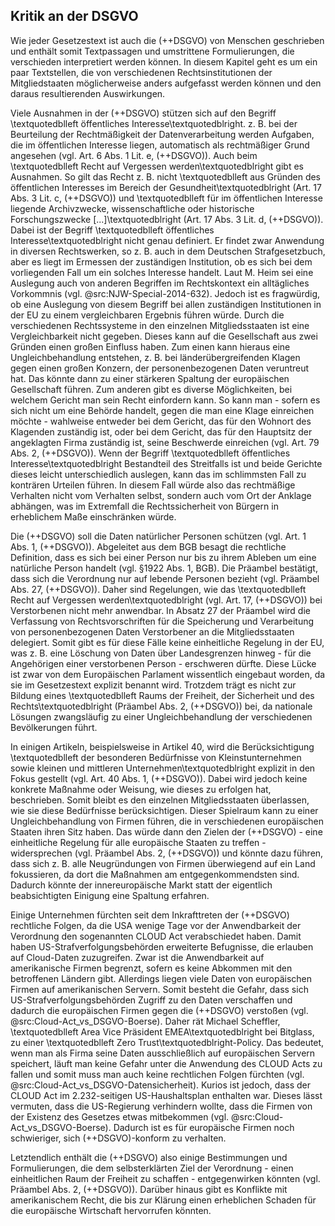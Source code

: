 ## Kritik an der DSGVO

Wie jeder Gesetzestext ist auch die (++DSGVO) von Menschen geschrieben und enthält somit Textpassagen und umstrittene Formulierungen, die verschieden interpretiert werden können. In diesem Kapitel geht es um ein paar Textstellen, die von verschiedenen Rechtsinstitutionen der Mitgliedstaaten möglicherweise anders aufgefasst werden können und den daraus resultierenden Auswirkungen.

Viele Ausnahmen in der (++DSGVO) stützen sich auf den Begriff \textquotedblleft öffentliches Interesse\textquotedblright. z. B. bei der Beurteilung der Rechtmäßigkeit der Datenverarbeitung werden Aufgaben, die im öffentlichen Interesse liegen, automatisch als rechtmäßiger Grund angesehen (vgl. Art. 6 Abs. 1 Lit. e, (++DSGVO)). Auch beim \textquotedblleft Recht auf Vergessen werden\textquotedblright gibt es Ausnahmen. So gilt das Recht z. B. nicht \textquotedblleft aus Gründen des öffentlichen Interesses im Bereich der Gesundheit\textquotedblright (Art. 17 Abs. 3 Lit. c, (++DSGVO)) und \textquotedblleft für im öffentlichen Interesse liegende Archivzwecke, wissenschaftliche oder historische Forschungszwecke [...]\textquotedblright (Art. 17 Abs. 3 Lit. d, (++DSGVO)). Dabei ist der Begriff \textquotedblleft öffentliches Interesse\textquotedblright nicht genau definiert. Er findet zwar Anwendung in diversen Rechtswerken, so z. B. auch in dem Deutschen Strafgesetzbuch, aber es liegt im Ermessen der zuständigen Institution, ob es sich bei dem vorliegenden Fall um ein solches Interesse handelt. Laut M. Heim sei eine Auslegung auch von anderen Begriffen im Rechtskontext ein alltägliches Vorkommnis (vgl. @src:NJW-Special-2014-632). Jedoch ist es fragwürdig, ob eine Auslegung von diesem Begriff bei allen zuständigen Institutionen in der EU zu einem vergleichbaren Ergebnis führen würde. Durch die verschiedenen Rechtssysteme in den einzelnen Mitgliedsstaaten ist eine Vergleichbarkeit nicht gegeben. Dieses kann auf die Gesellschaft aus zwei Gründen einen großen Einfluss haben. Zum einen kann hieraus eine Ungleichbehandlung entstehen, z. B. bei länderübergreifenden Klagen gegen einen großen Konzern, der personenbezogenen Daten veruntreut hat. Das könnte dann zu einer stärkeren Spaltung der europäischen Gesellschaft führen. Zum anderen gibt es diverse Möglichkeiten, bei welchem Gericht man sein Recht einfordern kann. So kann man - sofern es sich nicht um eine Behörde handelt, gegen die man eine Klage einreichen möchte - wahlweise entweder bei dem Gericht, das für den Wohnort des Klagenden zuständig ist, oder bei dem Gericht, das für den Hauptsitz der angeklagten Firma zuständig ist, seine Beschwerde einreichen (vgl. Art. 79 Abs. 2, (++DSGVO)). Wenn der Begriff \textquotedblleft öffentliches Interesse\textquotedblright Bestandteil des Streitfalls ist und beide Gerichte dieses leicht unterschiedlich auslegen, kann das im schlimmsten Fall zu konträren Urteilen führen. In diesem Fall würde also das rechtmäßige Verhalten nicht vom Verhalten selbst, sondern auch vom Ort der Anklage abhängen, was im Extremfall die Rechtssicherheit von Bürgern in erheblichem Maße einschränken würde.

Die (++DSGVO) soll die Daten natürlicher Personen schützen (vgl. Art. 1 Abs. 1, (++DSGVO)). Abgeleitet aus dem BGB besagt die rechtliche Definition, dass es sich bei einer Person nur bis zu ihrem Ableben um eine natürliche Person handelt (vgl. §1922 Abs. 1, BGB). Die Präambel bestätigt, dass sich die Verordnung nur auf lebende Personen bezieht (vgl. Präambel Abs. 27, (++DSGVO)). Daher sind Regelungen, wie das \textquotedblleft Recht auf Vergessen werden\textquotedblright (vgl. Art. 17, (++DSGVO)) bei Verstorbenen nicht mehr anwendbar. In Absatz 27 der Präambel wird die Verfassung von Rechtsvorschriften für die Speicherung und Verarbeitung von personenbezogenen Daten Verstorbener an die Mitgliedsstaaten delegiert. Somit gibt es für diese Fälle keine einheitliche Regelung in der EU, was z. B. eine Löschung von Daten über Landesgrenzen hinweg - für die Angehörigen einer verstorbenen Person - erschweren dürfte. Diese Lücke ist zwar von dem Europäischen Parlament wissentlich eingebaut worden, da sie im Gesetzestext explizit benannt wird. Trotzdem trägt es nicht zur Bildung eines \textquotedblleft Raums der Freiheit, der Sicherheit und des Rechts\textquotedblright (Präambel Abs. 2, (++DSGVO)) bei, da nationale Lösungen zwangsläufig zu einer Ungleichbehandlung der verschiedenen Bevölkerungen führt.

In einigen Artikeln, beispielsweise in Artikel 40, wird die Berücksichtigung \textquotedblleft der besonderen Bedürfnisse von Kleinstunternehmen sowie kleinen und mittleren Unternehmen\textquotedblright explizit in den Fokus gestellt (vgl. Art. 40 Abs. 1, (++DSGVO)). Dabei wird jedoch keine konkrete Maßnahme oder Weisung, wie dieses zu erfolgen hat, beschrieben. Somit bleibt es den einzelnen Mitgliedsstaaten überlassen, wie sie diese Bedürfnisse berücksichtigen. Dieser Spielraum kann zu einer Ungleichbehandlung von Firmen führen, die in verschiedenen europäischen Staaten ihren Sitz haben. Das würde dann den Zielen der (++DSGVO) - eine einheitliche Regelung für alle europäische Staaten zu treffen - widersprechen (vgl. Präambel Abs. 2, (++DSGVO)) und könnte dazu führen, dass sich z. B. alle Neugründungen von Firmen überwiegend auf ein Land fokussieren, da dort die Maßnahmen am entgegenkommendsten sind. Dadurch könnte der innereuropäische Markt statt der eigentlich beabsichtigten Einigung eine Spaltung erfahren.

Einige Unternehmen fürchten seit dem Inkrafttreten der (++DSGVO) rechtliche Folgen, da die USA wenige Tage vor der Anwendbarkeit der Verordnung den sogenannten CLOUD Act verabschiedet haben. Damit haben US-Strafverfolgungsbehörden erweiterte Befugnisse, die erlauben auf Cloud-Daten zuzugreifen. Zwar ist die Anwendbarkeit auf amerikanische Firmen begrenzt, sofern es keine Abkommen mit den betroffenen Ländern gibt. Allerdings liegen viele Daten von europäischen Firmen auf amerikanischen Servern. Somit besteht die Gefahr, dass sich US-Strafverfolgungsbehörden Zugriff zu den Daten verschaffen und dadurch die europäischen Firmen gegen die (++DSGVO) verstoßen (vgl. @src:Cloud-Act_vs_DSGVO-Boerse). Daher rät Michael Scheffler, \textquotedblleft Area Vice Präsident EMEA\textquotedblright bei Bitglass, zu einer \textquotedblleft Zero Trust\textquotedblright-Policy. Das bedeutet, wenn man als Firma seine Daten ausschließlich auf europäischen Servern speichert, läuft man keine Gefahr unter die Anwendung des CLOUD Acts zu fallen und somit muss man auch keine rechtlichen Folgen fürchten (vgl. @src:Cloud-Act_vs_DSGVO-Datensicherheit). Kurios ist jedoch, dass der CLOUD Act im 2.232-seitigen US-Haushaltsplan enthalten war. Dieses lässt vermuten, dass die US-Regierung verhindern wollte, dass die Firmen von der Existenz des Gesetzes etwas mitbekommen (vgl. @src:Cloud-Act_vs_DSGVO-Boerse). Dadurch ist es für europäische Firmen noch schwieriger, sich (++DSGVO)-konform zu verhalten.

Letztendlich enthält die (++DSGVO) also einige Bestimmungen und Formulierungen, die dem selbsterklärten Ziel der Verordnung - einen einheitlichen Raum der Freiheit zu schaffen - entgegenwirken könnten (vgl. Präambel Abs. 2, (++DSGVO)). Darüber hinaus gibt es Konflikte mit amerikanischem Recht, die bis zur Klärung einen erheblichen Schaden für die europäische Wirtschaft hervorrufen könnten.
